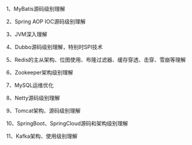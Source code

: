 1、MyBatis源码级别理解

2、Spring AOP IOC源码级别理解

3、JVM深入理解

4、Dubbo源码级别理解，特别时SPI技术

5、Redis的主从架构、位图使用、布隆过滤器、缓存穿透、击穿、雪崩等理解

6、Zookeeper架构级别理解

7、MySQL运维优化

8、Netty源码级别理解

9、Tomcat架构、源码级别理解

10、SpringBoot、SpringCloud源码和架构级别理解

11、Kafka架构、使用级别理解